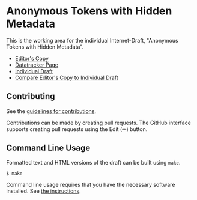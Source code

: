 <!-- regenerate: on (set to off if you edit this file) -->

# Anonymous Tokens with Hidden Metadata

This is the working area for the individual Internet-Draft, "Anonymous Tokens with Hidden Metadata".

* [Editor's Copy](https://cathieyun.github.io/draft-athm/#go.draft-yun-cfrg-athm.html)
* [Datatracker Page](https://datatracker.ietf.org/doc/draft-yun-cfrg-athm)
* [Individual Draft](https://datatracker.ietf.org/doc/html/draft-yun-cfrg-athm)
* [Compare Editor's Copy to Individual Draft](https://cathieyun.github.io/draft-athm/#go.draft-yun-cfrg-athm.diff)


## Contributing

See the
[guidelines for contributions](https://github.com/cathieyun/draft-athm/blob/gh-pages/CONTRIBUTING.md).

Contributions can be made by creating pull requests.
The GitHub interface supports creating pull requests using the Edit (✏) button.


## Command Line Usage

Formatted text and HTML versions of the draft can be built using `make`.

```sh
$ make
```

Command line usage requires that you have the necessary software installed.  See
[the instructions](https://github.com/martinthomson/i-d-template/blob/main/doc/SETUP.md).

